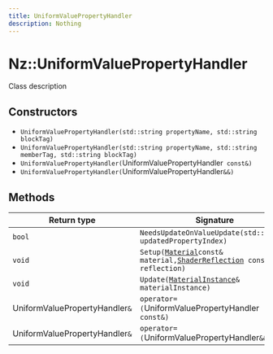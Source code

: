 ```yaml
---
title: UniformValuePropertyHandler
description: Nothing
---
```


# Nz::UniformValuePropertyHandler

Class description

## Constructors

- `UniformValuePropertyHandler(std::string propertyName, std::string blockTag)`
- `UniformValuePropertyHandler(std::string propertyName, std::string memberTag, std::string blockTag)`
- `UniformValuePropertyHandler(`UniformValuePropertyHandler` const&)`
- `UniformValuePropertyHandler(`UniformValuePropertyHandler`&&)`

## Methods

| Return type | Signature |
| ----------- | --------- |
| `bool` | `NeedsUpdateOnValueUpdate(std::size_t updatedPropertyIndex)` |
| `void` | `Setup(`[`Material`](documentation/generated/Graphics/Material.md)` const& material, `[`ShaderReflection`](documentation/generated/Graphics/ShaderReflection.md)` const& reflection)` |
| `void` | `Update(`[`MaterialInstance`](documentation/generated/Graphics/MaterialInstance.md)`& materialInstance)` |
| UniformValuePropertyHandler`&` | `operator=(`UniformValuePropertyHandler` const&)` |
| UniformValuePropertyHandler`&` | `operator=(`UniformValuePropertyHandler`&&)` |
